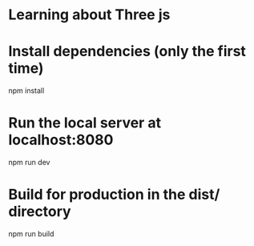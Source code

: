 # Learning about Three js

# Install dependencies (only the first time)
npm install

# Run the local server at localhost:8080
npm run dev

# Build for production in the dist/ directory
npm run build


